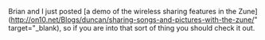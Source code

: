 Brian and I just posted [a demo of the wireless sharing features in the Zune](http://on10.net/Blogs/duncan/sharing-songs-and-pictures-with-the-zune/" target="_blank), so if you are into that sort of thing you should check it out.
